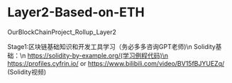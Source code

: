 # Layer2-Based-on-ETH
OurBlockChainProject_Rollup_Layer2

Stage1:区块链基础知识和开发工具学习（务必多多咨询GPT老师)\n
Solidity基础：\n
https://solidity-by-example.org/(学习例程代码)\n
https://profiles.cyfrin.io/ or https://www.bilibili.com/video/BV15fBJYUEZq/ (Solidity视频)
